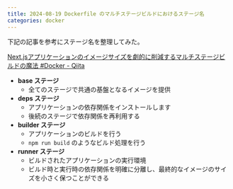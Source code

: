 ```yaml
---
title: 2024-08-19 Dockerfile のマルチステージビルドにおけるステージ名
categories: docker
---
```


下記の記事を参考にステージ名を整理してみた。

[Next.jsアプリケーションのイメージサイズを劇的に削減するマルチステージビルドの魔法 #Docker - Qiita](https://qiita.com/s_sei/items/9019cd2ad9c30f4201a7)

- **base ステージ**
  - 全てのステージで共通の基盤となるイメージを提供
- **deps ステージ**
  - アプリケーションの依存関係をインストールします
  - 後続のステージで依存関係を再利用する
- **builder ステージ**
  - アプリケーションのビルドを行う
  - `npm run build` のようなビルド処理を行う
- **runner ステージ**
  - ビルドされたアプリケーションの実行環境
  - ビルド時と実行時の依存関係を明確に分離し、最終的なイメージのサイズを小さく保つことができる
